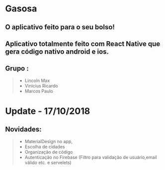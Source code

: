 # Gasosa 
## O aplicativo feito para o seu bolso! 
## Aplicativo totalmente feito com React Native que gera código nativo android e ios.
## Grupo :
> + Lincoln Max
> + Vinicius Ricardo
> + Marcos Paulo
 
# Update - 17/10/2018
## Novidades:

> + MaterialDesign no app,
> + Escolha de cidades
> + Organização de código
> + Autenticação no Firebase (Filtro para validação de usuário,email válido etc. e servelets)



